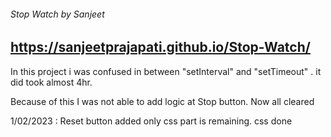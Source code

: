 ###### Stop  Watch by Sanjeet

 ## https://sanjeetprajapati.github.io/Stop-Watch/

In this project i was confused in between "setInterval" and "setTimeout" .
it did took almost 4hr. 

Because of this I was not able to add logic at Stop button.
Now all cleared

1/02/2023 : Reset button added only css part is remaining.
css done
